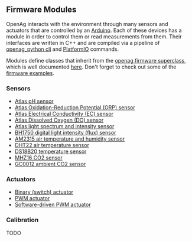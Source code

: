 ## Firmware Modules

OpenAg interacts with the environment through many sensors and actuators
that are controlled by an [Arduino](https://www.arduino.cc/). Each of
these devices has a module in order to control them or read measurements
from them. Their interfaces are written in C++ and are compiled via a
pipeline of [openag\_python cli](/openag_python/cli) and
[PlatformIO](http://platformio.org/) commands.

Modules define classes that inherit from the [openag firmware
superclass](https://github.com/OpenAgInitiative/openag_firmware_module),
which is well documented
[here](http://openag-python.readthedocs.io/en/latest/firmware_modules.html).
Don't forget to check out some of the [firmware
examples](https://github.com/OpenAgInitiative/openag_firmware_examples).

### Sensors

  - [Atlas pH
    sensor](https://github.com/OpenAgInitiative/openag_atlas_ph)
  - [Atlas Oxidation-Reduction Potential (ORP)
    sensor](https://github.com/OpenAgInitiative/openag_atlas_orp)
  - [Atlas Electrical Conductivity (EC)
    sensor](https://github.com/OpenAgInitiative/openag_atlas_ec)
  - [Atlas Dissolved Oxygen (DO)
    sensor](https://github.com/OpenAgInitiative/openag_atlas_do)
  - [Atlas light spectrum and intensity
    sensor](https://github.com/OpenAgInitiative/openag_atlas_rgb)
  - [BH1750 digital light intensity (flux)
    sensor](https://github.com/OpenAgInitiative/openag_bh1750)
  - [AM2315 air temperature and humidity
    sensor](https://github.com/OpenAgInitiative/openag_am2315)
  - [DHT22 air temperature
    sensor](https://github.com/OpenAgInitiative/openag_dht22)
  - [DS18B20 temperature
    sensor](https://github.com/OpenAgInitiative/openag_ds18b20)
  - [MHZ16 CO2 sensor](https://github.com/OpenAgInitiative/openag_mhz16)
  - [GC0012 ambient CO2
    sensor](https://github.com/OpenAgInitiative/openag_gc0012)

### Actuators

  - [Binary (switch)
    actuator](https://github.com/OpenAgInitiative/openag_binary_actuator)
  - [PWM
    actuator](https://github.com/OpenAgInitiative/openag_pwm_actuator)
  - [Software-driven PWM
    actuator](https://github.com/OpenAgInitiative/openag_software_pwm_actuator)

### Calibration

TODO
